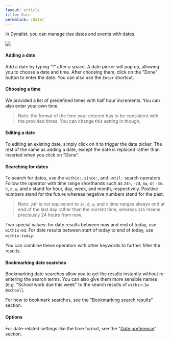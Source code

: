 ```yaml
---
layout: article
title: Date
permalink: /date/
---
```


In Dynalist, you can manage due dates and events with dates.

![](http://i.imgur.com/cZ5Wbgv.gif)

#### Adding a date

Add a date by typing "!" after a space. A date picker will pop up, allowing you to choose a date and time. After choosing them, click on the "Done" button to enter the date. You can also use the `Enter` shortcut.

#### Choosing a time

We provided a list of predefined times with half hour increments. You can also enter your own time.

> Note: the format of the time your entered has to be consistent with the provided times. You can change this setting in though.

#### Editing a date

To editing an existing date, simply click on it to trigger the date picker. The rest of the same as adding a date, except the date is replaced rather than inserted when you click on "Done".

#### Searching for dates

To search for dates, use the `within:`, `since:`, and `until:` search operators. Follow the operator with time range shorthands such as `24h`, `-2d`, `4w`, or `-3m`. `h`, `d`, `w`, and `m` stand for hour, day, week, and month, respectively. Positive numbers stand for the future whereas negative numbers stand for the past.

> Note: `24h` is not equivalent to `1d`. `d`, `w`, and `m` time ranges always end at end of the last day rather than the current time, whereas `24h` means preciously 24 hours from now.

Two special values: for date results between now and end of today, use `within:0d`. For date results between start of today to end of today, use `within:today`.

You can combine these operators with other keywords to further filter the results.

#### Bookmarking date searches

Bookmarking date searches allow you to get the results instantly without re-entering the search terms. You can also give them more sensible names (e.g. "School work due this week" to the search results of `within:1w @school`).

For how to bookmark searches, see the "[Bookmarking search results](../bookmarks/#bookmarking-search-results)" section.

#### Options

For date-related settings like the time format, see the "[Date preference](../preferences/#date)" section.